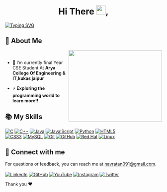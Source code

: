 <p align="center"> <h1 align="center"> Hi There <img src="https://raw.githubusercontent.com/MartinHeinz/MartinHeinz/master/wave.gif" width="30px" height="30px" />, </a> </h1> </p>

[![Typing SVG](https://readme-typing-svg.herokuapp.com?font=Fira+Code&weight=500&size=29&pause=1000&color=007EF7&width=435&lines=I'm+Navratan;Passionate+Coder)](https://git.io/typing-svg)

## 🧔 About Me
   &nbsp;&nbsp;&nbsp;<img src='https://cdn.dribbble.com/users/1187836/screenshots/6539429/programer.gif' height=230 width=300 align='right'>

- 🌱 I’m currently final Year CSE Student At **Arya College Of Engineering & IT,kukas jaipur**

- ⚡  **Exploring the programming world to learn more!!**

## 📚 My Skills
[![C](https://img.shields.io/badge/c-%2300599C.svg?style=for-the-badge&logo=c&logoColor=white)](https://devdocs.io/c/)
[![C++](https://img.shields.io/badge/c++-%2300599C.svg?style=for-the-badge&logo=c%2B%2B&logoColor=white)](https://devdocs.io/cpp/)
[![Java](https://img.shields.io/badge/java-%23ED8B00.svg?style=for-the-badge&logo=openjdk&logoColor=white)](https://docs.oracle.com/en/java/)
[![JavalScript](https://img.shields.io/badge/javascript-%23323330.svg?style=for-the-badge&logo=javascript&logoColor=%23F7DF1E)](https://developer.mozilla.org/en-US/docs/Web/JavaScript)
[![Python](https://img.shields.io/badge/python-3670A0?style=for-the-badge&logo=python&logoColor=ffdd54)](https://docs.python.org/3/)
[![HTML5](https://img.shields.io/badge/html5-%23E34F26.svg?style=for-the-badge&logo=html5&logoColor=white)](https://developer.mozilla.org/en-US/docs/Web/HTML)
<br>
[![CSS3](https://img.shields.io/badge/css3-%231572B6.svg?style=for-the-badge&logo=css3&logoColor=white)](https://developer.mozilla.org/en-US/docs/Web/CSS)
[![MySQL](https://img.shields.io/badge/mysql-%2300f.svg?style=for-the-badge&logo=mysql&logoColor=white)](https://dev.mysql.com/doc/)
[![Git](https://img.shields.io/badge/git-%23F05033.svg?style=for-the-badge&logo=git&logoColor=white)](https://git-scm.com/doc)
[![GitHub](https://img.shields.io/badge/github-%23121011.svg?style=for-the-badge&logo=github&logoColor=white)](https://docs.github.com/en)
[![Red Hat](https://img.shields.io/badge/Red%20Hat-EE0000?style=for-the-badge&logo=redhat&logoColor=white)](https://access.redhat.com/documentation/en-us/red_hat_enterprise_linux/8)
[![Linux](https://img.shields.io/badge/Linux-FCC624?style=for-the-badge&logo=linux&logoColor=black)](https://linux.die.net/)


## 🤝 Connect with me
For questions or feedback, you can reach me at [navratan091@gmail.com](mailto:navratan091@gmail.com). <br><br>
[![LinkedIn](https://img.shields.io/badge/linkedin-%230077B5.svg?style=for-the-badge&logo=linkedin&logoColor=white)](https://www.linkedin.com/in/navratanpatel75/)
[![GitHub](https://img.shields.io/badge/github-%23121011.svg?style=for-the-badge&logo=github&logoColor=white)](https://github.com/NavratanPatel)
[![YouTube](https://img.shields.io/badge/YouTube-%23FF0000.svg?style=for-the-badge&logo=YouTube&logoColor=white)](https://www.youtube.com/@NavratanPatel)
[![Instagram](https://img.shields.io/badge/Instagram-%23E4405F.svg?style=for-the-badge&logo=Instagram&logoColor=white)](https://www.instagram.com/navratanp75/?next=%2Femails%2Femails_sent)
[![Twitter](https://img.shields.io/badge/Twitter-%231DA1F2.svg?style=for-the-badge&logo=Twitter&logoColor=white)](https://twitter.com/NavratanP75)

Thank you ❤️
